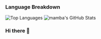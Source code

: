 ### Language Breakdown
![Top Languages](https://github-readme-stats.vercel.app/api/top-langs/?username=Intina47&layout=compact&hide=html)
![mamba's GitHub Stats](https://github-readme-stats.vercel.app/api?username=Intina47&show_icons=true&theme=radical&exclude_repo=contributed&hide=contribs)
### Hi there 👋